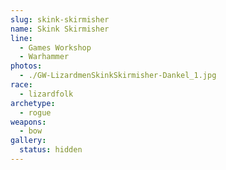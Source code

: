 ```yaml
---
slug: skink-skirmisher
name: Skink Skirmisher
line:
  - Games Workshop
  - Warhammer
photos:
  - ./GW-LizardmenSkinkSkirmisher-Dankel_1.jpg
race:
  - lizardfolk
archetype:
  - rogue
weapons:
  - bow
gallery:
  status: hidden
---
```

